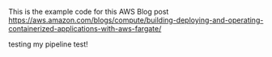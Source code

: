 This is the example code for this AWS Blog post https://aws.amazon.com/blogs/compute/building-deploying-and-operating-containerized-applications-with-aws-fargate/

testing my pipeline test!
